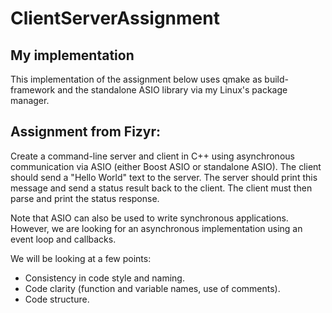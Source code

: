 # ClientServerAssignment

## My implementation

This implementation of the assignment below uses qmake as build-framework and the standalone ASIO library via my Linux's package manager.


## Assignment from Fizyr:

Create a command-line server and client in C++ using asynchronous communication via ASIO (either Boost ASIO or standalone ASIO). The client should send a "Hello World" text to the server. The server should print this message and send a status result back to the client. The client must then parse and print the status response.

Note that ASIO can also be used to write synchronous applications. However, we are looking for an asynchronous implementation using an event loop and callbacks.

We will be looking at a few points:
- Consistency in code style and naming.
- Code clarity (function and variable names, use of comments).
- Code structure.
